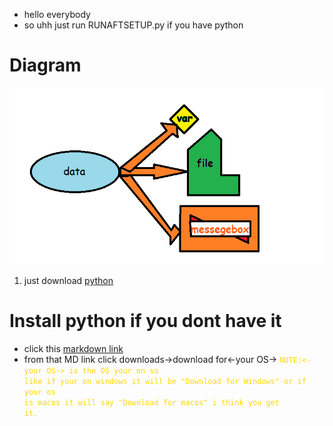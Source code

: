 - hello everybody
- so uhh just run RUNAFTSETUP.py if you have python
# Diagram
![a diagram turning data into a variable file and a message](Untitled.png "data into things")
1. just download <ins>python</ins>
# Install python if you dont have it
- click this [markdown link](https://www.python.org)
- from that MD link click downloads->download for<-your OS->
<code style="color : gold">NOTE:<-your OS-> is the OS your on so like if your on windows it will be "Download for Windows" or if your os is macos it will say "Download for macos" i think you get it.</code>